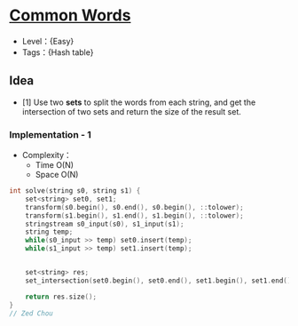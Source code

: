 # [Common Words](https://binarysearch.com/problems/Common-Words)

- Level：{Easy}
- Tags：{Hash table}

## Idea

- [1] Use two **sets** to split the words from each string, and get the intersection of two sets and return the size of the result set. 

### Implementation - 1

- Complexity：
  - Time O(N)
  - Space O(N)

``` c++
int solve(string s0, string s1) {
    set<string> set0, set1;
    transform(s0.begin(), s0.end(), s0.begin(), ::tolower);
    transform(s1.begin(), s1.end(), s1.begin(), ::tolower);
    stringstream s0_input(s0), s1_input(s1);
    string temp;
    while(s0_input >> temp) set0.insert(temp);
    while(s1_input >> temp) set1.insert(temp);


    set<string> res;
    set_intersection(set0.begin(), set0.end(), set1.begin(), set1.end(), inserter(res, res.end()));

    return res.size();
}
// Zed Chou
```

